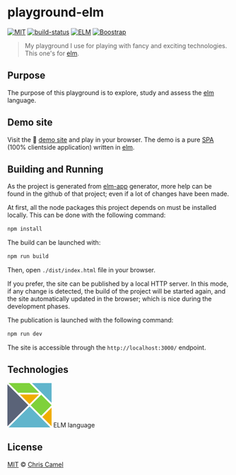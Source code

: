 playground-elm
==============
[![MIT](https://img.shields.io/badge/licence-MIT-lightgrey.svg?style=flat)](https://tldrlegal.com/license/mit-license) [![build-status](https://travis-ci.org/ccamel/playground-elm.svg?branch=master)](https://travis-ci.org/ccamel/playground-elm) [![ELM](https://img.shields.io/badge/elm-0.18.0-blue.svg?style=flat)](http://elm-lang.org/) [![Boostrap](https://img.shields.io/badge/bootstrap-4.0.0--alpha.6-orange.svg?style=flat)](https://v4-alpha.getbootstrap.com/)

> My playground I use for playing with fancy and exciting technologies. This one's for [elm].

## Purpose

The purpose of this playground is to explore, study and assess the [elm] language.

## Demo site

Visit the :small_blue_diamond: [demo site](https://ccamel.github.io/playground-elm/index.html) and play in your browser. The demo is a pure [SPA]  (100% clientside application) written in [elm].

## Building and Running

As the project is generated from [elm-app](https://github.com/tom76kimo/generator-elm-app#readme) generator, more help can be found in the github of that project; even if a lot of changes have been made.

At first, all the node packages this project depends on must be installed locally. This can be done with the following command:

```bash
npm install
```

The build can be launched with:

```bash
npm run build
```

Then, open `./dist/index.html` file in your browser.

If you prefer, the site can be published by a local HTTP server. In this mode, if any change is detected, the build of the project will be started again, and the site automatically updated in the browser; which is nice during the development phases.

The publication is launched with the following command:

```bash
npm run dev
```

The site is accessible through the `http://localhost:3000/` endpoint.

## Technologies

[![elm-logo][elm-logo]][elm] ELM language

## License

[MIT] © [Chris Camel]

[elm]: http://elm-lang.org/

[elm-logo]: doc/assets/logo-elm.png

[SPA]: https://en.wikipedia.org/wiki/Single-page_application

[Chris Camel]: https://github.com/ccamel
[MIT]: https://tldrlegal.com/license/mit-license
